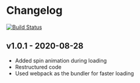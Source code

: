 # Changelog

[![Build Status](https://dev.azure.com/prunedneuron/Burden/_apis/build/status/PrunedNeuron.burden?branchName=master)](https://dev.azure.com/prunedneuron/Burden/_build/latest?definitionId=1&branchName=master)

## v1.0.1 - 2020-08-28

- Added spin animation during loading
- Restructured code
- Used webpack as the bundler for faster loading
